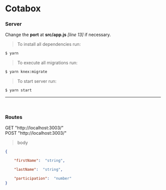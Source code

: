 
# Cotabox

### Server

Change the **port** at **src/app.js** *[line 13]* if necessary.

>To install all dependencies run:

```sh
$ yarn
```
>To execute all migrations run:<br />
```sh
$ yarn knex:migrate
```
>To start server run:<br />
```sh
$ yarn start
```
***
<br/>

### Routes
GET "http://localhost:3003/"
<br/>
POST "http://localhost:3003/"
>body

```json
{

	"firstName":  "string",

	"lastName":  "string",

	"participation":  "number"
}
```
